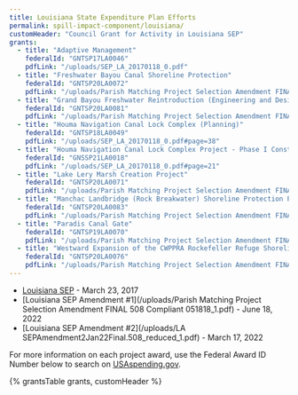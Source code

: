 ```yaml
---
title: Louisiana State Expenditure Plan Efforts
permalink: spill-impact-component/louisiana/
customHeader: "Council Grant for Activity in Louisiana SEP"
grants:
  - title: "Adaptive Management"
    federalId: "GNTSP17LA0046"
    pdfLink: "/uploads/SEP_LA_20170118_0.pdf"
  - title: "Freshwater Bayou Canal Shoreline Protection"
    federalId: "GNTSP20LA0072"
    pdfLink: "/uploads/Parish Matching Project Selection Amendment FINAL 508 Compliant 051818_1.pdf#page=19"
  - title: "Grand Bayou Freshwater Reintroduction (Engineering and Design)"
    federalId: "GNTSP20LA0081"
    pdfLink: "/uploads/Parish Matching Project Selection Amendment FINAL 508 Compliant 051818_1.pdf#page=10"
  - title: "Houma Navigation Canal Lock Complex (Planning)"
    federalId: "GNTSP18LA0049"
    pdfLink: "/uploads/SEP_LA_20170118_0.pdf#page=38"
  - title: "Houma Navigation Canal Lock Complex Project - Phase I Construction"
    federalId: "GNSSP21LA0018"
    pdfLink: "/uploads/SEP_LA_20170118_0.pdf#page=21"
  - title: "Lake Lery Marsh Creation Project"
    federalId: "GNTSP20LA0071"
    pdfLink: "/uploads/Parish Matching Project Selection Amendment FINAL 508 Compliant 051818_1.pdf#page=12"
  - title: "Manchac Landbridge (Rock Breakwater) Shoreline Protection Project"
    federalId: "GNTSP20LA0083"
    pdfLink: "/uploads/Parish Matching Project Selection Amendment FINAL 508 Compliant 051818_1.pdf#page=17"
  - title: "Paradis Canal Gate"
    federalId: "GNTSP19LA0070"
    pdfLink: "/uploads/Parish Matching Project Selection Amendment FINAL 508 Compliant 051818_1.pdf#page=14"
  - title: "Westward Expansion of the CWPPRA Rockefeller Refuge Shoreline Stabilization Project"
    federalId: "GNTSP20LA0076"
    pdfLink: "/uploads/Parish Matching Project Selection Amendment FINAL 508 Compliant 051818_1.pdf#page=8"
---
```


<link rel="stylesheet" href="/styles/styles.scss">

- [Louisiana SEP](/uploads/SEP_LA_20170118_0.pdf) - March 23, 2017
- [Louisiana SEP Amendment #1](/uploads/Parish Matching Project Selection Amendment FINAL 508 Compliant 051818_1.pdf) - June 18, 2022
- [Louisiana SEP Amendment #2](/uploads/LA SEPAmendment2Jan22Final.508_reduced_1.pdf) - March 17, 2022

For more information on each project award, use the Federal Award ID Number below to search on [USAspending.gov](https://www.usaspending.gov/search/?hash=d0cede4de5827d24bbd9d27076bf18f2).


{% grantsTable grants, customHeader %}